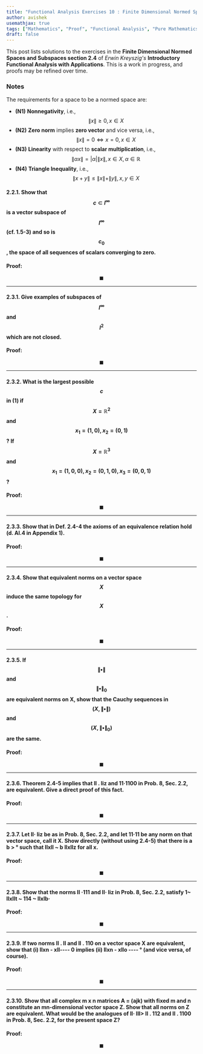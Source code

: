 ```yaml
---
title: "Functional Analysis Exercises 10 : Finite Dimensional Normed Spaces and Subspaces"
author: avishek
usemathjax: true
tags: ["Mathematics", "Proof", "Functional Analysis", "Pure Mathematics", "Kreyszig"]
draft: false
---
```


This post lists solutions to the exercises in the **Finite Dimensional Normed Spaces and Subspaces section 2.4** of *Erwin Kreyszig's* **Introductory Functional Analysis with Applications**. This is a work in progress, and proofs may be refined over time.

### Notes
The requirements for a space to be a normed space are:

- **(N1)** **Nonnegativity**, i.e., $$\|x\| \geq 0, x \in X$$
- **(N2)** **Zero norm** implies **zero vector** and vice versa, i.e., $$\|x\|=0 \Leftrightarrow x=0, x \in X$$
- **(N3)** **Linearity** with respect to **scalar multiplication**, i.e., $$\|\alpha x\|=\vert \alpha \vert \|x\|, x \in X, \alpha \in \mathbb{R}$$
- **(N4)** **Triangle Inequality**, i.e., $$\|x+y\| \leq \|x\| + \|y\|, x,y \in X$$

#### 2.2.1. Show that $$c \subset l^\infty$$ is a vector subspace of $$l^\infty$$ (cf. 1.5-3) and so is $$c_0$$, the space of all sequences of scalars converging to zero.

**Proof:**


$$\blacksquare$$

---

#### 2.3.1. Give examples of subspaces of $$l^\infty$$ and $$l^2$$ which are not closed.

**Proof:**


$$\blacksquare$$

---

#### 2.3.2. What is the largest possible $$c$$ in (1) if $$X = \mathbb{R}^2$$ and $$x_1 = (1,0), x_2 = (0,1)$$? If $$X = \mathbb{R}^3$$ and $$x_1 = (1,0,0), x_2 = (0,1,0), x_3 = (0,0,1)$$?

**Proof:**


$$\blacksquare$$

---

#### 2.3.3. Show that in Def. 2.4-4 the axioms of an equivalence relation hold (d. Al.4 in Appendix 1).

**Proof:**


$$\blacksquare$$

---

#### 2.3.4. Show that equivalent norms on a vector space $$X$$ induce the same topology for $$X$$.

**Proof:**


$$\blacksquare$$

---

#### 2.3.5. If $$\|\bullet\|$$ and $${\|\bullet\|}_0$$ are equivalent norms on X, show that the Cauchy sequences in $$(X, \|\bullet\|)$$ and $$(X,{\|\bullet\|}_0)$$ are the same.

**Proof:**


$$\blacksquare$$

---

#### 2.3.6. Theorem 2.4-5 implies that II . liz and 11·1100 in Prob. 8, Sec. 2.2, are equivalent. Give a direct proof of this fact.

**Proof:**


$$\blacksquare$$

---

#### 2.3.7. Let II· liz be as in Prob. 8, Sec. 2.2, and let 11·11 be any norm on that vector space, call it X. Show directly (without using 2.4-5) that there is a b > ° such that Ilxll ~ b Ilxllz for all x.

**Proof:**


$$\blacksquare$$

---

#### 2.3.8. Show that the norms II ·111 and II· liz in Prob. 8, Sec. 2.2, satisfy 1~ Ilxllt ~ 114 ~ Ilxlb·

**Proof:**


$$\blacksquare$$

---

#### 2.3.9. If two norms II . II and II . 110 on a vector space X are equivalent, show that (i) Ilxn - xll---- 0 implies (ii) Ilxn - xllo ---- ° (and vice versa, of course).

**Proof:**


$$\blacksquare$$

---

#### 2.3.10. Show that all complex m x n matrices A = (ajk) with fixed m and n constitute an mn-dimensional vector space Z. Show that all norms on Z are equivalent. What would be the analogues of II· III> II . 112 and II . 1100 in Prob. 8, Sec. 2.2, for the present space Z?

**Proof:**


$$\blacksquare$$

